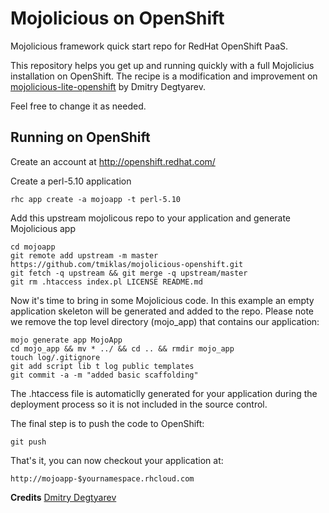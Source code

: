 Mojolicious on OpenShift
========================

Mojolicious framework quick start repo for RedHat OpenShift PaaS.

This repository helps you get up and running quickly with a full Mojolicius installation 
on OpenShift. The recipe is a modification and improvement on 
[mojolicious-lite-openshift](https://github.com/degtyarev-dm/mojolicious-lite-openshift) 
by Dmitry Degtyarev.

Feel free to change it as needed.

Running on OpenShift
----------------------------

Create an account at http://openshift.redhat.com/

Create a perl-5.10 application

    rhc app create -a mojoapp -t perl-5.10

Add this upstream mojolicous repo to your application and generate Mojolicious app

    cd mojoapp
    git remote add upstream -m master https://github.com/tmiklas/mojolicious-openshift.git
    git fetch -q upstream && git merge -q upstream/master
    git rm .htaccess index.pl LICENSE README.md

Now it's time to bring in some Mojolicious code. In this example an empty application skeleton will be 
generated and added to the repo. Please note we remove the top level directory (mojo_app) that contains 
our application:

    mojo generate app MojoApp
    cd mojo_app && mv * ../ && cd .. && rmdir mojo_app
    touch log/.gitignore
    git add script lib t log public templates
    git commit -a -m "added basic scaffolding"
    
The .htaccess file is automaticlly generated for your application during the deployment process so it is not 
included in the source control.

The final step is to push the code to OpenShift:

    git push

That's it, you can now checkout your application at:

    http://mojoapp-$yournamespace.rhcloud.com

**Credits**
[Dmitry Degtyarev](https://github.com/degtyarev-dm)
